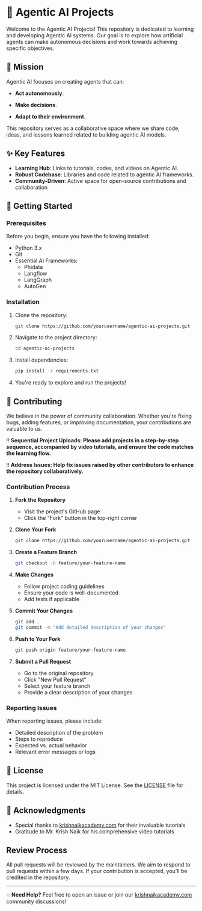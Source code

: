 # 🤖 Agentic AI Projects

Welcome to the Agentic AI Projects! This repository is dedicated to learning and developing Agentic AI systems. Our goal is to explore how artificial agents can make autonomous decisions and work towards achieving specific objectives.

## 🎯 Mission

Agentic AI focuses on creating agents that can:

- **Act autonomously**.

- **Make decisions**.

- **Adapt to their environment**.

This repository serves as a collaborative space where we share code, ideas, and lessons learned related to building agentic AI models.

## ✨ Key Features

- **Learning Hub**: Links to tutorials, codes, and videos on Agentic AI.
- **Robust Codebase**: Libraries and code related to agentic AI frameworks.
- **Community-Driven**: Active space for open-source contributions and collaboration

## 🚀 Getting Started

### Prerequisites

Before you begin, ensure you have the following installed:

- Python 3.x
- Git
- Essential AI Frameworks:
  - Phidata
  - Langflow
  - LangGraph
  - AutoGen

### Installation

1. Clone the repository:
   ```bash
   git clone https://github.com/yourusername/agentic-ai-projects.git
   ```

2. Navigate to the project directory:
   ```bash
   cd agentic-ai-projects
   ```

3. Install dependencies:
   ```bash
   pip install -r requirements.txt
   ```

4. You're ready to explore and run the projects!

## 🤝 Contributing

We believe in the power of community collaboration. Whether you're fixing bugs, adding features, or improving documentation, your contributions are valuable to us.

‼️ **Sequential Project Uploads: Please add projects in a step-by-step sequence, accompanied by video tutorials, and ensure the code matches the learning flow.**

‼️ **Address Issues: Help fix issues raised by other contributors to enhance the repository collaboratively.**

### Contribution Process

1. **Fork the Repository**
   - Visit the project's GitHub page
   - Click the "Fork" button in the top-right corner

2. **Clone Your Fork**
   ```bash
   git clone https://github.com/yourusername/agentic-ai-projects.git
   ```

3. **Create a Feature Branch**
   ```bash
   git checkout -b feature/your-feature-name
   ```

4. **Make Changes**
   - Follow project coding guidelines
   - Ensure your code is well-documented
   - Add tests if applicable

5. **Commit Your Changes**
   ```bash
   git add .
   git commit -m "Add detailed description of your changes"
   ```

6. **Push to Your Fork**
   ```bash
   git push origin feature/your-feature-name
   ```

7. **Submit a Pull Request**
   - Go to the original repository
   - Click "New Pull Request"
   - Select your feature branch
   - Provide a clear description of your changes


### Reporting Issues

When reporting issues, please include:
- Detailed description of the problem
- Steps to reproduce
- Expected vs. actual behavior
- Relevant error messages or logs

## 📜 License

This project is licensed under the MIT License. See the [LICENSE](LICENSE) file for details.

## 🙏 Acknowledgments

- Special thanks to [krishnaikacademy.com](https://krishnaikacademy.com) for their invaluable tutorials
- Gratitude to Mr. Krish Naik for his comprehensive video tutorials

## Review Process

All pull requests will be reviewed by the maintainers. We aim to respond to pull requests within a few days. If your contribution is accepted, you’ll be credited in the repository.

---

💡 **Need Help?** Feel free to open an issue or join our [krishnaikacademy.com](https://krishnaikacademy.com) community discussions!
